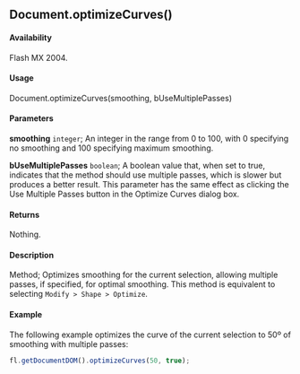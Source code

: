 ## Document.optimizeCurves()

#### Availability

Flash MX 2004.

#### Usage

Document.optimizeCurves(smoothing, bUseMultiplePasses)

#### Parameters

**smoothing** `integer`; An integer in the range from 0 to 100, with 0 specifying no smoothing and 100 specifying maximum smoothing.

**bUseMultiplePasses** `boolean`; A boolean value that, when set to true, indicates that the method should use multiple passes, which is slower but produces a better result. This parameter has the same effect as clicking the Use Multiple Passes button in the Optimize Curves dialog box.

#### Returns

Nothing.

#### Description

Method; Optimizes smoothing for the current selection, allowing multiple passes, if specified, for optimal smoothing. This method is equivalent to selecting `Modify > Shape > Optimize`.

#### Example

The following example optimizes the curve of the current selection to 50º of smoothing with multiple passes:

```javascript
fl.getDocumentDOM().optimizeCurves(50, true);
```
